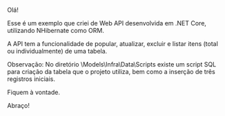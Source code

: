 Olá!

Esse é um exemplo que criei de Web API desenvolvida em .NET Core, utilizando NHibernate como ORM.

A API tem a funcionalidade de popular, atualizar, excluir e listar itens (total ou individualmente) de uma tabela.

Observação: No diretório \Models\Infra\Data\Scripts existe um script SQL para criação da tabela que o projeto utiliza, bem como a inserção de três registros iniciais.

Fiquem à vontade.

Abraço!
